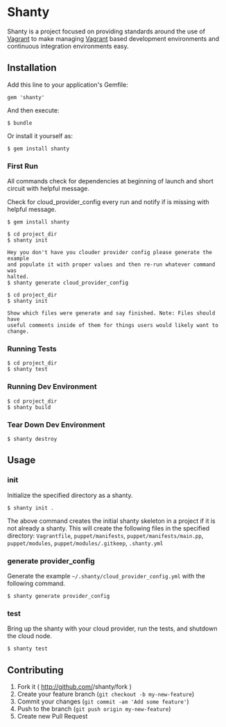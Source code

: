 # Shanty

Shanty is a project focused on providing standards around the use of
[Vagrant](http://www.vagrantup.com/) to make managing
[Vagrant](http://www.vagrantup.com/) based development environments and
continuous integration environments easy.

## Installation

Add this line to your application's Gemfile:

    gem 'shanty'

And then execute:

    $ bundle

Or install it yourself as:

    $ gem install shanty

### First Run

All commands check for dependencies at beginning of launch and short circuit
with helpful message.

Check for cloud_provider_config every run and notify if is missing with
helpful message.


    $ gem install shanty

    $ cd project_dir
    $ shanty init

    Hey you don't have you clouder provider config please generate the example
    and populate it with proper values and then re-run whatever command was
    halted.
    $ shanty generate cloud_provider_config

    $ cd project_dir
    $ shanty init

    Show which files were generate and say finished. Note: Files should have
    useful comments inside of them for things users would likely want to
    change.

### Running Tests

    $ cd project_dir
    $ shanty test

### Running Dev Environment

    $ cd project_dir
    $ shanty build

### Tear Down Dev Environment

    $ shanty destroy

## Usage

### init

Initialize the specified directory as a shanty. 

    $ shanty init .

The above command creates the initial shanty skeleton in a project if it is
not already a shanty. This will create the following files in the specified
directory: `Vagrantfile`, `puppet/manifests`, `puppet/manifests/main.pp`,
`puppet/modules`, `puppet/modules/.gitkeep`, `.shanty.yml`

### generate provider_config

Generate the example `~/.shanty/cloud_provider_config.yml` with the following command.

    $ shanty generate provider_config

### test

Bring up the shanty with your cloud provider, run the tests, and shutdown the
cloud node.

    $ shanty test

## Contributing

1. Fork it ( http://github.com/<my-github-username>/shanty/fork )
2. Create your feature branch (`git checkout -b my-new-feature`)
3. Commit your changes (`git commit -am 'Add some feature'`)
4. Push to the branch (`git push origin my-new-feature`)
5. Create new Pull Request

